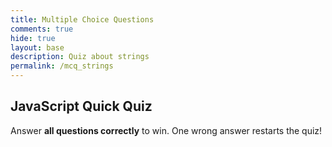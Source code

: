 ```yaml
---
title: Multiple Choice Questions
comments: true
hide: true
layout: base
description: Quiz about strings
permalink: /mcq_strings
---
```


## JavaScript Quick Quiz  
Answer **all questions correctly** to win. One wrong answer restarts the quiz!

<div id="quiz"></div>

<script>
const questions = [
  { q: "What would the data type be for 'hello'?",
    opts: ["Boolean", "String", "Integer", "array"], correct: 1 }, 
  { q: "What are strings in coding?",
    opts: ["A data type","A piece of yarn","Addition","Multiplication"], correct: 0 },  
  { q: "In Pyhton, what will print(name[-1]) return?",
    opts: ["First letter","Middle letters", "Last letter", "Nothing"], correct: 2 },                              
  { q: "In Python, what operation will join strings?",
    opts: ["-", "/", "*", "+"], correct: 3 },
  { q: "In JavaScript, what command do you use to join strings",
    opts: ["concat", "substring", "len", "All of the above"], correct: 0 },
  { q: "In JavaScript, what will: let fullName = 'Ethan';   let first = fullName.substring(1,3) return?",
    opts: ["th", "ethan", "Ethan", "than"], correct: 0 },
  { q: "Can numbers be inside of strings: let x = '123'?, choose best option",
    opts: ["Yes", "No", "I don't know", "Yes, but it cannot do math"], correct: 3 }
    
];


let current = 0;
function loadQuestion() {
  const q = questions[current];
  const letters = ["A","B","C","D"]; // add labels
  document.getElementById("quiz").innerHTML = `
    <h4>${q.q}</h4>
    ${q.opts.map((opt,i)=>
      `<button onclick="checkAnswer(${i})">
         ${letters[i] || ""}. ${opt}
       </button>`
    ).join("<br>")}
    <p>Question ${current+1} of ${questions.length}</p>
  `;
}

function checkAnswer(choice) {
  if (choice === questions[current].correct) {
    current++;
    if (current < questions.length) {
      loadQuestion();
    } else {
      document.getElementById("quiz").innerHTML =
        `<h3>Perfect! You answered all ${questions.length} correctly!</h3>`;
    }
  } else {
    alert("Wrong! Starting over…");
    current = 0;
    loadQuestion();
  }
}

loadQuestion();
</script>